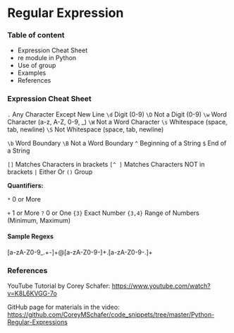 # Regular Expression

### Table of content

- Expression Cheat Sheet
- re module in Python
- Use of group
- Examples
- References

### Expression Cheat Sheet

`.`        Any Character Except New Line
`\d`      Digit (0-9)
`\D`      Not a Digit (0-9)
`\w`      Word Character (a-z, A-Z, 0-9, _)
`\W`      Not a Word Character
`\s`      Whitespace (space, tab, newline)
`\S`      Not Whitespace (space, tab, newline)

`\b`      Word Boundary
`\B`      Not a Word Boundary
`^`        Beginning of a String
`$`        End of a String

`[]`      Matches Characters in brackets
`[^ ]`  Matches Characters NOT in brackets
`|`        Either Or
`()`      Group



**Quantifiers:**

`*`         0 or More

`+` 	    1 or More
`?`         0 or One
`{3}`     Exact Number
`{3,4}` Range of Numbers (Minimum, Maximum)


#### Sample Regexs ####

[a-zA-Z0-9_.+-]+@[a-zA-Z0-9-]+\.[a-zA-Z0-9-.]+

### References

YouTube Tutorial by Corey Schafer: https://www.youtube.com/watch?v=K8L6KVGG-7o

GitHub page for materials in the video: https://github.com/CoreyMSchafer/code_snippets/tree/master/Python-Regular-Expressions